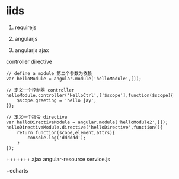 iids
====
1. requirejs

2. angularjs

3. angularjs ajax

controller directive

	// define a module 第二个参数为依赖
	var helloModule = angular.module('helloModule',[]);

	// 定义一个控制器 controller
	helloModule.controller('HelloCtrl',['$scope'],function($scope){
		$scope.greeting = 'hello jay';
	});

	// 定义一个指令 directive
	var helloDirectiveModule = angular.module('helloModule2',[]);
	helloDirectiveModule.directive('helloDirective',function(){
		return function(scope,element,attrs){
			console.log('dddddd');
		}
	});



+++++++
ajax
angular-resource
service.js

+echarts
